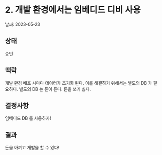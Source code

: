 # 2. 개발 환경에서는 임베디드 디비 사용

날짜: 2023-05-23

## 상태

승인

## 맥락

개발 환경 배포 시마다 데이터가 초기화 된다. 이를 해결하기 위해서는 별도의 DB 가 필요하다.
별도의 DB 는 돈이 든다. 돈을 쓰기 싫다.

## 결정사항

임베디드 DB 를 사용하자!

## 결과

돈을 아끼고 개발을 할 수 있다!
